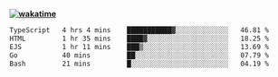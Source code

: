 **[![wakatime](https://wakatime.com/badge/user/87646243-158a-4241-a3cb-668e1fa2dbb8.svg)](https://wakatime.com/@87646243-158a-4241-a3cb-668e1fa2dbb8?style=plastic)**

<!--START_SECTION:waka-->

```txt
TypeScript   4 hrs 4 mins    ███████████▓░░░░░░░░░░░░░   46.81 %
HTML         1 hr 35 mins    ████▓░░░░░░░░░░░░░░░░░░░░   18.25 %
EJS          1 hr 11 mins    ███▒░░░░░░░░░░░░░░░░░░░░░   13.69 %
Go           40 mins         ██░░░░░░░░░░░░░░░░░░░░░░░   07.79 %
Bash         21 mins         █░░░░░░░░░░░░░░░░░░░░░░░░   04.19 %
```

<!--END_SECTION:waka-->
